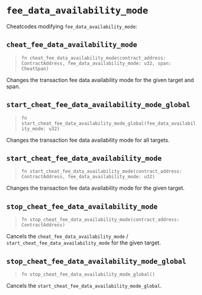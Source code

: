 # `fee_data_availability_mode`

Cheatcodes modifying `fee_data_availability_mode`:

## `cheat_fee_data_availability_mode`
> `fn cheat_fee_data_availability_mode(contract_address: ContractAddress, fee_data_availability_mode: u32, span: CheatSpan)`

Changes the transaction fee data availability mode for the given target and span.

## `start_cheat_fee_data_availability_mode_global`
> `fn start_cheat_fee_data_availability_mode_global(fee_data_availability_mode: u32)`

Changes the transaction fee data availability mode for all targets.

## `start_cheat_fee_data_availability_mode`
> `fn start_cheat_fee_data_availability_mode(contract_address: ContractAddress, fee_data_availability_mode: u32)`

Changes the transaction fee data availability mode for the given target.

## `stop_cheat_fee_data_availability_mode`
> `fn stop_cheat_fee_data_availability_mode(contract_address: ContractAddress)`

Cancels the `cheat_fee_data_availability_mode` / `start_cheat_fee_data_availability_mode` for the given target.

## `stop_cheat_fee_data_availability_mode_global`
> `fn stop_cheat_fee_data_availability_mode_global()`

Cancels the `start_cheat_fee_data_availability_mode_global`.
